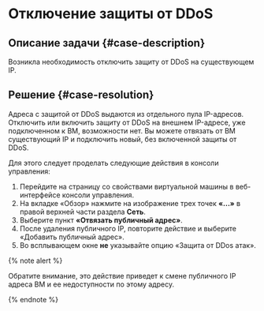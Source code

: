# Отключение защиты от DDoS

## Описание задачи {#case-description}
Возникла необходимость отключить защиту от DDoS на существующем IP.

## Решение {#case-resolution}
Адреса с защитой от DDoS выдаются из отдельного пула IP-адресов.
Отключить или включить защиту от DDoS на внешнем IP-адресе, уже подключенном к ВМ, возможности нет. 
Вы можете отвязать от ВМ существующий IP и подключить новый, без включенной защиты от DDoS. 

Для этого следует проделать следующие действия в консоли управления:
1. Перейдите на страницу со свойствами виртуальной машины в веб-интерфейсе консоли управления.
2. На вкладке «Обзор» нажмите на изображение трех точек **«...»** в правой верхней части раздела **Сеть**.
3. Выберите пункт **«Отвязать публичный адрес»**.
4. После удаления публичного IP, повторите действие и выберите «Добавить публичный адрес».
5. Во всплывающем окне **не** указывайте опцию «Защита от DDos атак».

{% note alert %}

Обратите внимание, это действие приведет к смене публичного IP адреса ВМ и ее недоступности по этому адресу.

{% endnote %}

